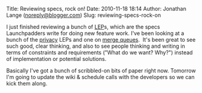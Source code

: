 Title: Reviewing specs, rock on!
Date: 2010-11-18 18:14
Author: Jonathan Lange (noreply@blogger.com)
Slug: reviewing-specs-rock-on

I just finished reviewing a bunch of
[LEP](https://dev.launchpad.net/LEP)s, which are the specs Launchpadders
write for doing new feature work. I've been looking at a bunch of the
[privacy](https://dev.launchpad.net/LEP/PrivateProjectsAndDistributions)
LEPs and one on [merge
queues](https://dev.launchpad.net/Code/MergeQueues/LEP).  It's been
great to see such good, clear thinking, and also to see people thinking
and writing in terms of constraints and requirements ("What do we want?
Why?") instead of implementation or potential solutions.  
  
Basically I've got a bunch of scribbled-on bits of paper right now.
Tomorrow I'm going to update the wiki & schedule calls with the
developers so we can kick them along.

